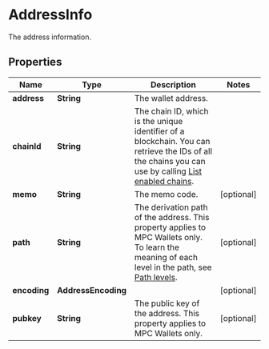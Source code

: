 

# AddressInfo

The address information.

## Properties

| Name | Type | Description | Notes |
|------------ | ------------- | ------------- | -------------|
|**address** | **String** | The wallet address. |  |
|**chainId** | **String** | The chain ID, which is the unique identifier of a blockchain. You can retrieve the IDs of all the chains you can use by calling [List enabled chains](/v2/api-references/wallets/list-enabled-chains). |  |
|**memo** | **String** | The memo code. |  [optional] |
|**path** | **String** | The derivation path of the address. This property applies to MPC Wallets only. To learn the meaning of each level in the path, see [Path levels](https://github.com/bitcoin/bips/blob/master/bip-0044.mediawiki#path-levels). |  [optional] |
|**encoding** | **AddressEncoding** |  |  [optional] |
|**pubkey** | **String** | The public key of the address. This property applies to MPC Wallets only. |  [optional] |



